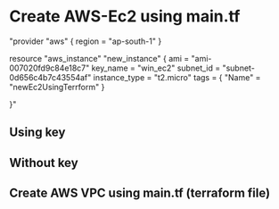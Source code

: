 # Create AWS-Ec2 using main.tf

"provider "aws" {
  region = "ap-south-1"
}

resource "aws_instance" "new_instance" {
  ami           = "ami-007020fd9c84e18c7"
  key_name      = "win_ec2"
  subnet_id     = "subnet-0d656c4b7c43554af"
  instance_type = "t2.micro"
  tags = {
    "Name" = "newEc2UsingTerrform"
  }

}"

## Using key

## Without key

## Create AWS VPC using main.tf (terraform file)

